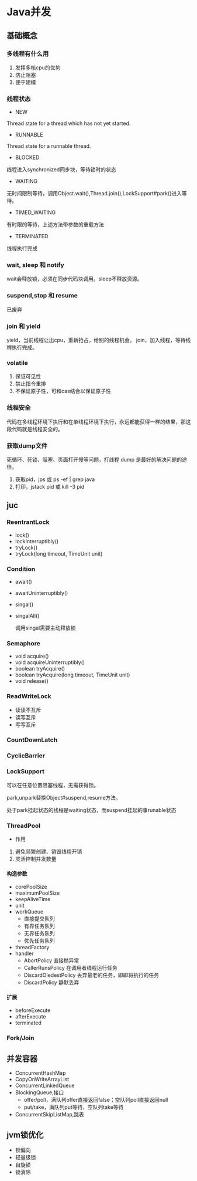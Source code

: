 # Java并发

## 基础概念

### 多线程有什么用

1. 发挥多核cpu的优势
2. 防止阻塞
3. 便于建模

### 线程状态

- NEW

Thread state for a thread which has not yet started.

- RUNNABLE

Thread state for a runnable thread.

- BLOCKED

线程进入synchronized同步块，等待锁时的状态

- WAITING

无时间限制等待，调用Object.wait(),Thread.join(),LockSupport#park()进入等待。

- TIMED_WAITING

有时限的等待，上述方法带参数的重载方法

- TERMINATED

线程执行完成

### wait, sleep 和 notify

wait会释放锁，必须在同步代码块调用。sleep不释放资源。

### suspend,stop 和 resume
 
 已废弃

### join 和 yield

yield，当前线程让出cpu，重新抢占，给别的线程机会。
join，加入线程，等待线程执行完成。

### volatile

1. 保证可见性
2. 禁止指令重排
3. 不保证原子性，可和cas结合以保证原子性

### 线程安全

代码在多线程环境下执行和在单线程环境下执行，永远都能获得一样的结果，那这段代码就是线程安全的。

### 获取dump文件

死循环、死锁、阻塞、页面打开慢等问题，打线程 dump 是最好的解决问题的途径。

1. 获取pid，jps 或 ps -ef | grep java
2. 打印，jstack pid 或 kill -3 pid

## juc

### ReentrantLock
- lock()
- lockInterruptibly()
- tryLock()
- tryLock(long timeout, TimeUnit unit)

### Condition
- await()
- awaitUninterruptibly()
- singal()
- singalAll()

    调用singal需要主动释放锁

### Semaphore

- void acquire()
- void acquireUninterruptibly()
- boolean tryAcquire()
- boolean tryAcquire(long timeout, TimeUnit unit)
- void release()

### ReadWriteLock

- 读读不互斥
- 读写互斥
- 写写互斥

### CountDownLatch

### CyclicBarrier

### LockSupport

可以在任意位置阻塞线程，无需获得锁。

park,unpark替换Object#suspend,resume方法。

处于park挂起状态的线程是waiting状态，而suspend挂起的事runable状态

### ThreadPool

- 作用
1. 避免频繁创建、销毁线程开销
2. 灵活控制并发数量

#### 构造参数
- corePoolSize
- maximumPoolSize
- keepAliveTime
- unit
- workQueue
    - 直接提交队列
    - 有界任务队列
    - 无界任务队列
    - 优先任务队列
- threadFactory
- handler
    - AbortPolicy           直接抛异常
    - CallerRunsPolicy      在调用者线程运行任务
    - DiscardOledestPolicy  丢弃最老的任务，即即将执行的任务
    - DiscardPolicy         静默丢弃

#### 扩展
- beforeExecute
- afterExecute
- terminated

### Fork/Join

## 并发容器

- ConcurrentHashMap
- CopyOnWriteArrayList
- ConcurrentLinkedQueue
- BlockingQueue,接口
    - offer/poll，满队列offer直接返回false；空队列poll直接返回null
    - put/take，满队列put等待，空队列take等待
- ConcurrentSkipListMap,跳表

## jvm锁优化
- 锁偏向
- 轻量级锁
- 自旋锁
- 锁消除
